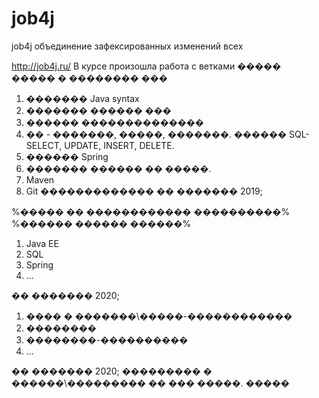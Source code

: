 # job4j
job4j
объединение зафексированных изменений всех

http://job4j.ru/
В курсе произошла работа с ветками
����� ����� � �������� ���

1) ������� Java syntax
2) ������� ������ ���
3) ������ ��������������
4) �� - �������, �����, �������. ������ SQL-SELECT, UPDATE, INSERT, DELETE.
5) ������ Spring
6) ������� ������ �� �����.
7) Maven
8) Git
������������� �� ������� 2019;

%����� �� ������������ ����������%
%������ ������ ������%

1) Java EE
2) SQL
3) Spring
4) ...

�� ������� 2020;

1) ���� � �������\�����-������������
2) ��������
3) ��������-����������
4) ...

�� ������� 2020;
��������� � ������\��������� �� ��� �����.
*�����*
